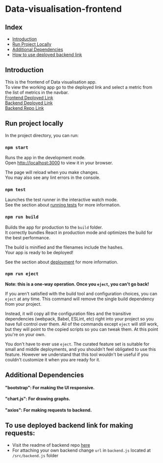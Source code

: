 # Data-visualisation-frontend

## Index
  * [Introduction](#introduction)
  * [Run Project Locally](#localSetup)
  * [Additional Dependencies](#depend)
  * [How to use deployed backend link](#deployed)
 
## <a name="introduction"></a>Introduction
This is the frontend of Data visualisation app.<br>
To view the working app go to the deployed link and select a metric from the list of metrics in the navbar.<br>
[Frontend Deployed Link](https://data-visualisation-frontend.netlify.app/)<br>
[Backend Deployed Link](https://data-visualisation-backend.herokuapp.com/)<br>
[Backend Repo Link](https://github.com/manavdoda7/data-visualisation-backend)

## <a name="localSetup"></a>Run project locally 

In the project directory, you can run:

### `npm start`

Runs the app in the development mode.\
Open [http://localhost:3000](http://localhost:3000) to view it in your browser.

The page will reload when you make changes.\
You may also see any lint errors in the console.

### `npm test`

Launches the test runner in the interactive watch mode.\
See the section about [running tests](https://facebook.github.io/create-react-app/docs/running-tests) for more information.

### `npm run build`

Builds the app for production to the `build` folder.\
It correctly bundles React in production mode and optimizes the build for the best performance.

The build is minified and the filenames include the hashes.\
Your app is ready to be deployed!

See the section about [deployment](https://facebook.github.io/create-react-app/docs/deployment) for more information.

### `npm run eject`

**Note: this is a one-way operation. Once you `eject`, you can't go back!**

If you aren't satisfied with the build tool and configuration choices, you can `eject` at any time. This command will remove the single build dependency from your project.

Instead, it will copy all the configuration files and the transitive dependencies (webpack, Babel, ESLint, etc) right into your project so you have full control over them. All of the commands except `eject` will still work, but they will point to the copied scripts so you can tweak them. At this point you're on your own.

You don't have to ever use `eject`. The curated feature set is suitable for small and middle deployments, and you shouldn't feel obligated to use this feature. However we understand that this tool wouldn't be useful if you couldn't customize it when you are ready for it.

## <a name="depend"></a>Additional Dependencies 
#### "bootstrap": For making the UI responsive.
#### "chart.js": For drawing graphs.
#### "axios": For making requests to backend.

## <a name="deployed"></a>To use deployed backend link for making requests: 
 * Visit the readme of backend repo [here](https://github.com/manavdoda7/data-visualisation-backend)
 * For attaching your own backend change `url` in `backend.js` located at `/src/backend.js` folder
 
